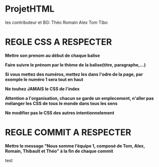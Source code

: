# ProjetHTML
les contributeur et BG:
Théo
Romain
Alex
Tom
Tibo

# REGLE CSS A RESPECTER
**Mettre son prenom au début de chaque balise**

**Faire suivre le prénom par le thème de la balise(titre, paragraphe,...)**

**Si vous mettez des numéros, mettez les dans l'odre de la page, par exemple le numéro 1 sera tout en haut**

**Ne touhez JAMAIS le CSS de l'index**

**Attention a l'organisation, chacun se garde un emplecement, n'aller pas mélanger les CSS de tous le monde dans tous les sens**

**Ne modifier pas le CSS des autres intentionnelement**

# REGLE COMMIT A RESPECTER 
**Mettre le message "Nous somme l’équipe 1, composé de Tom, Alex, Romain, Thibault et Théo" à la fin de chaque commit**

test